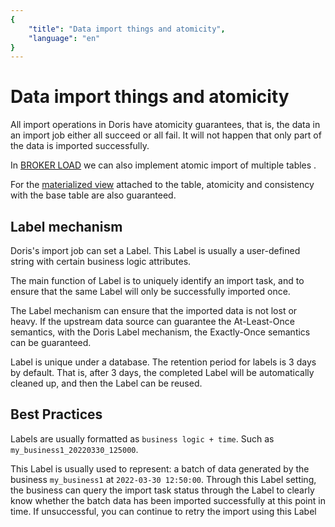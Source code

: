 ```yaml
---
{
    "title": "Data import things and atomicity",
    "language": "en"
}
---
```


<!-- 
Licensed to the Apache Software Foundation (ASF) under one
or more contributor license agreements.  See the NOTICE file
distributed with this work for additional information
regarding copyright ownership.  The ASF licenses this file
to you under the Apache License, Version 2.0 (the
"License"); you may not use this file except in compliance
with the License.  You may obtain a copy of the License at

  http://www.apache.org/licenses/LICENSE-2.0

Unless required by applicable law or agreed to in writing,
software distributed under the License is distributed on an
"AS IS" BASIS, WITHOUT WARRANTIES OR CONDITIONS OF ANY
KIND, either express or implied.  See the License for the
specific language governing permissions and limitations
under the License.
-->

# Data import things and atomicity

All import operations in Doris have atomicity guarantees, that is, the data in an import job either all succeed or all fail. It will not happen that only part of the data is imported successfully.

In [BROKER LOAD](../../../sql-manual/sql-reference/Data-Manipulation-Statements/Load/BROKER-LOAD.md) we can also implement atomic import of multiple tables .

For the [materialized view](../../../query-acceleration/materialized-view.md) attached to the table, atomicity and consistency with the base table are also guaranteed.

## Label mechanism

Doris's import job can set a Label. This Label is usually a user-defined string with certain business logic attributes.

The main function of Label is to uniquely identify an import task, and to ensure that the same Label will only be successfully imported once.

The Label mechanism can ensure that the imported data is not lost or heavy. If the upstream data source can guarantee the At-Least-Once semantics, with the Doris Label mechanism, the Exactly-Once semantics can be guaranteed.

Label is unique under a database. The retention period for labels is 3 days by default. That is, after 3 days, the completed Label will be automatically cleaned up, and then the Label can be reused.

## Best Practices

Labels are usually formatted as `business logic + time`. Such as `my_business1_20220330_125000`.

This Label is usually used to represent: a batch of data generated by the business `my_business1` at `2022-03-30 12:50:00`. Through this Label setting, the business can query the import task status through the Label to clearly know whether the batch data has been imported successfully at this point in time. If unsuccessful, you can continue to retry the import using this Label
